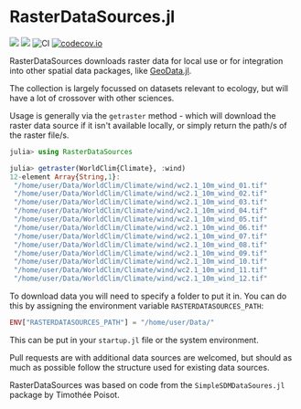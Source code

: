 # RasterDataSources.jl

[![](https://img.shields.io/badge/docs-stable-blue.svg)](https://cesaraustralia.github.io/RasterDataSources.jl/stable)
[![](https://img.shields.io/badge/docs-dev-blue.svg)](https://cesaraustralia.github.io/RasterDataSources.jl/dev)
![CI](https://github.com/cesaraustralia/RasterDataSources.jl/workflows/CI/badge.svg)
[![codecov.io](http://codecov.io/github/cesaraustralia/RasterDataSources.jl/coverage.svg?branch=master)](http://codecov.io/github/cesaraustralia/RasterDataSources.jl?branch=master)

RasterDataSources downloads raster data for local use or for integration
into other spatial data packages, like
[GeoData.jl](https://github.com/rafaqz/GeoData.jl).

The collection is largely focussed on datasets relevant to ecology,
but will have a lot of crossover with other sciences.

Usage is generally via the `getraster` method - which will download the
raster data source if it isn't available locally, or simply return the path/s
of the raster file/s.

```julia
julia> using RasterDataSources

julia> getraster(WorldClim{Climate}, :wind)
12-element Array{String,1}:
 "/home/user/Data/WorldClim/Climate/wind/wc2.1_10m_wind_01.tif"
 "/home/user/Data/WorldClim/Climate/wind/wc2.1_10m_wind_02.tif"
 "/home/user/Data/WorldClim/Climate/wind/wc2.1_10m_wind_03.tif"
 "/home/user/Data/WorldClim/Climate/wind/wc2.1_10m_wind_04.tif"
 "/home/user/Data/WorldClim/Climate/wind/wc2.1_10m_wind_05.tif"
 "/home/user/Data/WorldClim/Climate/wind/wc2.1_10m_wind_06.tif"
 "/home/user/Data/WorldClim/Climate/wind/wc2.1_10m_wind_07.tif"
 "/home/user/Data/WorldClim/Climate/wind/wc2.1_10m_wind_08.tif"
 "/home/user/Data/WorldClim/Climate/wind/wc2.1_10m_wind_09.tif"
 "/home/user/Data/WorldClim/Climate/wind/wc2.1_10m_wind_10.tif"
 "/home/user/Data/WorldClim/Climate/wind/wc2.1_10m_wind_11.tif"
 "/home/user/Data/WorldClim/Climate/wind/wc2.1_10m_wind_12.tif"
```

To download data you will need to specify a folder to put it in. You can do this
by assigning the environment variable `RASTERDATASOURCES_PATH`:

```julia
ENV["RASTERDATASOURCES_PATH"] = "/home/user/Data/"
```

This can be put in your `startup.jl` file or the system environment.


Pull requests are with additional data sources are welcomed, but should as much as
possible follow the structure used for existing data sources.

RasterDataSources was based on code from the `SimpleSDMDataSoures.jl`
package by Timothée Poisot.
